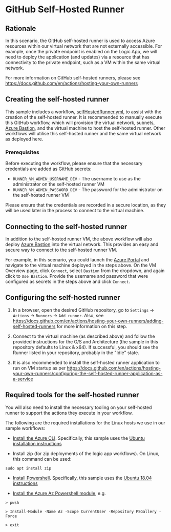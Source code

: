 # GitHub Self-Hosted Runner

## Rationale

In this scenario, the GitHub self-hosted runner is used to access Azure resources within our virtual network that are not externally accessible.  For example, once the private endpoint is enabled on the Logic App, we will need to deploy the application (and updates) via a resource that has connectivity to the private endpoint, such as a VM within the same virtual network.

For more information on GitHub self-hosted runners, please see https://docs.github.com/en/actions/hosting-your-own-runners

## Creating the self-hosted runner

This sample includes a workflow, [selfHostedRunner.yml](../.github/workflows/selfHostedRunner.yml), to assist with the creation of the self-hosted runner.  It is recommended to manually execute this GitHub workflow, which will provision the virtual network, subnets, [Azure Bastion](https://docs.microsoft.com/en-us/azure/bastion/bastion-overview), and the virtual machine to host the self-hosted runner.  Other workflows will utilise this self-hosted runner and the same virtual network as deployed here.

### Prerequisites

Before executing the workflow, please ensure that the necessary credentials are added as GitHub secrets:

- `RUNNER_VM_ADMIN_USERNAME_DEV` - The username to use as the administrator on the self-hosted runner VM
- `RUNNER_VM_ADMIN_PASSWORD_DEV` - The password for the administrator on the self-hosted runner VM

Please ensure that the credentials are recorded in a secure location, as they will be used later in the process to connect to the virtual machine.

## Connecting to the self-hosted runner

In addition to the self-hosted runner VM, the above workflow will also deploy [Azure Bastion](https://docs.microsoft.com/en-us/azure/bastion/bastion-overview) into the virtual network.  This provides an easy and secure way to connect to the self-hosted runner VM.

For example, in this scenario, you could launch the [Azure Portal](https://portal.azure.com/) and navigate to the virtual machine deployed in the steps above.  On the VM Overview page, click `Connect`, select `Bastion` from the dropdown, and again click to `Use Bastion`.  Provide the username and password that were configured as secrets in the steps above and click `Connect`.

## Configuring the self-hosted runner
   
1. In a browser, open the desired GitHub repository, go to `Settings` -> `Actions` -> `Runners` -> `Add runner`. Also, see https://docs.github.com/en/actions/hosting-your-own-runners/adding-self-hosted-runners for more information on this step.

1. Connect to the virtual machine (as described above) and follow the provided instructions for the O/S and Architecture (the sample in this repository defaults to Linux & x64).  If successful, you should see the Runner listed in your repository, probably in the "Idle" state.  

1. It is also recommended to install the self-hosted runner application to run on VM startup as per https://docs.github.com/en/actions/hosting-your-own-runners/configuring-the-self-hosted-runner-application-as-a-service
    
## Required tools for the self-hosted runner

You will also need to install the necessary tooling on your self-hosted runner to support the actions they execute in your workflow.

The following are the required installations for the Linux hosts we use in our sample workflows:

- [Install the Azure CLI](https://docs.microsoft.com/en-us/cli/azure/install-azure-cli).  Specifically, this sample uses the [Ubuntu installation instructions](https://docs.microsoft.com/en-us/cli/azure/install-azure-cli-linux?pivots=apt)

- Install zip (for zip deployments of the logic app workflows).  On Linux, this command can be used:
```
sudo apt install zip
```
- [Install Powershell](https://docs.microsoft.com/en-us/powershell/scripting/install/installing-powershell?view=powershell-7.1). Specifically, this sample uses the [Ubuntu 18.04 instructions](https://docs.microsoft.com/en-us/powershell/scripting/install/installing-powershell-core-on-linux?view=powershell-7.1#ubuntu-1804)

- [Install the Azure Az Powershell module](https://docs.microsoft.com/en-us/powershell/azure/install-az-ps?view=azps-6.4.0), e.g.

``` 
> pwsh

> Install-Module -Name Az -Scope CurrentUser -Repository PSGallery -Force

> exit
```
